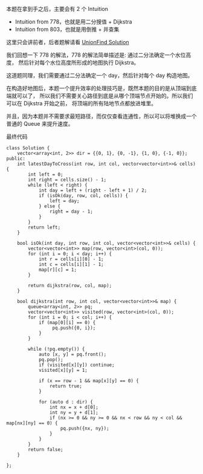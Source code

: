 本题在拿到手之后，主要会有 2 个 Intuition 
- Intuition from 778，也就是用二分搜值 + Dijkstra 
- Intuition from 803，也就是用倒推 + 并查集

这里只会讲前者，后者题解请看 [UnionFind Solution](../UnionFind/Backwards/1970.md)

我们回想一下 778 的解法，778 的解法简单描述是: 通过二分法确定一个水位高度，
然后针对每个水位高度所形成的地图执行 Dijkstra。

这道题同理，我们需要通过二分法确定一个 day，然后针对每个 day 构造地图。

在构造好地图后，本题一个提升效率的处理技巧是，既然本题的目的是从顶端到底端就可以了，
所以我们不需要关心路径到底是从哪个顶端节点开始的。所以我们可以在 Dijkstra 开始之前，
将顶端的所有陆地节点都放进堆里。

并且，因为本题并不需要求最短路径，而仅仅查看连通性，所以可以将堆换成一个普通的 Queue 来提升速度。

最终代码

```
class Solution {
    vector<array<int, 2>> dir = {{0, 1}, {0, -1}, {1, 0}, {-1, 0}};
public:
    int latestDayToCross(int row, int col, vector<vector<int>>& cells) {
        int left = 0;
        int right = cells.size() - 1;
        while (left < right) {
            int day = left + (right - left + 1) / 2;
            if (isOk(day, row, col, cells)) {
                left = day;
            } else {
                right = day - 1;
            }
        }
        return left;
    }
    
    bool isOk(int day, int row, int col, vector<vector<int>>& cells) {
        vector<vector<int>> map(row, vector<int>(col, 0));
        for (int i = 0; i < day; i++) {
            int r = cells[i][0] - 1;
            int c = cells[i][1] - 1;
            map[r][c] = 1;
        }
        
        return dijkstra(row, col, map);
    }
    
    bool dijkstra(int row, int col, vector<vector<int>>& map) {
        queue<array<int, 2>> pq;
        vector<vector<int>> visited(row, vector<int>(col, 0));
        for (int i = 0; i < col; i++) {
            if (map[0][i] == 0) {
                 pq.push({0, i});
            }
        }
        
        while (!pq.empty()) {
            auto [x, y] = pq.front();
            pq.pop();
            if (visited[x][y]) continue;
            visited[x][y] = 1;
            
            if (x == row - 1 && map[x][y] == 0) {
                return true;
            }
            
            for (auto d : dir) {
                int nx = x + d[0];
                int ny = y + d[1];
                if (nx >= 0 && ny >= 0 && nx < row && ny < col && map[nx][ny] == 0) {
                    pq.push({nx, ny});
                }
            }
        }
        return false;
    }
    
};
```




